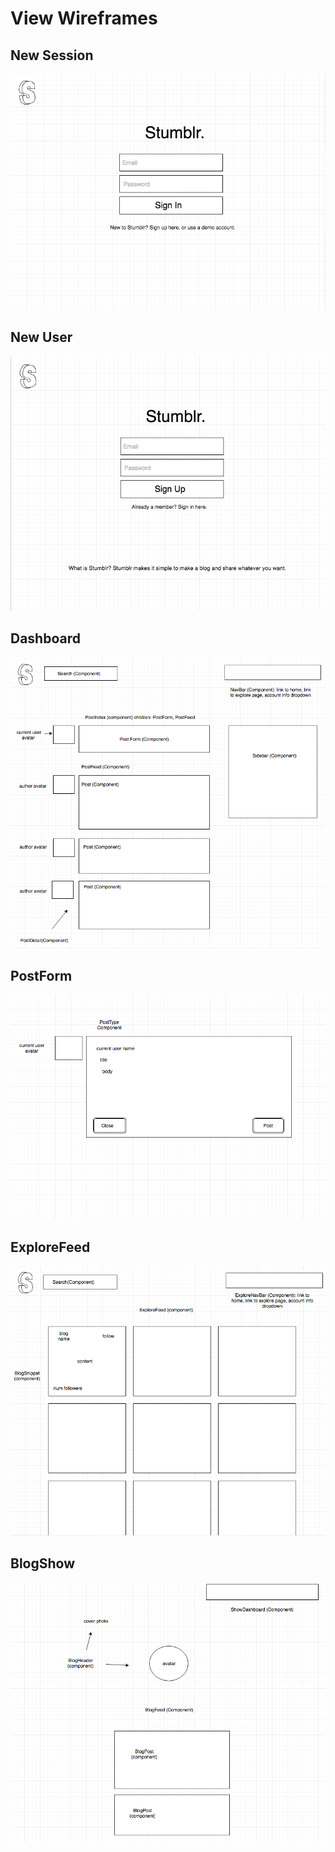 # View Wireframes

## New Session
![new-session]

## New User
![new-user]

## Dashboard
![dashboard]

## PostForm
![post-form]

## ExploreFeed
![explore-feed]

## BlogShow
![blog-show]

[new-user]: ./wireframes/new_user.png
[new-session]: ./wireframes/new_session.png
[dashboard]: ./wireframes/dashboard.png
[post-form]: ./wireframes/post_form.png
[blog-show]: ./wireframes/blog_show.png
[explore-feed]: ./wireframes/explore_feed.png
